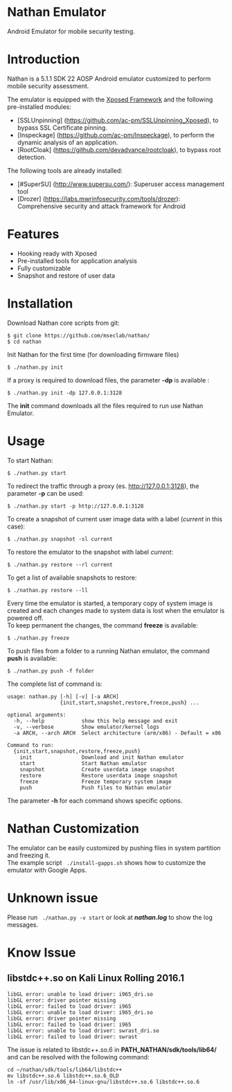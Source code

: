 Nathan Emulator
======
Android Emulator for mobile security testing.

# Introduction
Nathan is a 5.1.1 SDK 22 AOSP Android emulator customized to perform mobile security assessment.  

The emulator is equipped with the [Xposed Framework](http://forum.xda-developers.com/xposed) and the following pre-installed modules:
* [SSLUnpinning] (https://github.com/ac-pm/SSLUnpinning_Xposed), to bypass SSL Certificate pinning.
* [Inspeckage] (https://github.com/ac-pm/Inspeckage), to perform the dynamic analysis of an application.
* [RootCloak] (https://github.com/devadvance/rootcloak), to bypass root detection.  

The following tools are already installed:
* [#SuperSU] (http://www.supersu.com/): Superuser access management tool
* [Drozer] (https://labs.mwrinfosecurity.com/tools/drozer): Comprehensive security and attack framework for Android 
 
# Features
* Hooking ready with Xposed
* Pre-installed tools for application analysis
* Fully customizable
* Snapshot and restore of user data

# Installation
Download Nathan core scripts from git:
```
$ git clone https://github.com/mseclab/nathan/
$ cd nathan
```
Init Nathan for the first time (for downloading firmware files)
``` 
$ ./nathan.py init 
``` 
If a proxy is required to download files, the parameter **-dp** is available :
``` 
$ ./nathan.py init -dp 127.0.0.1:3128
``` 
The **init** command downloads all the files required to run use Nathan Emulator.
  
  
# Usage
To start Nathan:
 ``` 
$ ./nathan.py start
 ```

To redirect the traffic through a proxy (es. http://127.0.0.1:3128),  the parameter **-p** can be used:
 ``` 
$ ./nathan.py start -p http://127.0.0.1:3128
 ```

To create a snapshot of current user image data with a label (*current* in this case):
 ``` 
$ ./nathan.py snapshot -sl current 
 ```

To restore the emulator to the snapshot with label *current*:
 ``` 
$ ./nathan.py restore --rl current
 ```

To get a list of available snapshots to restore:
 ``` 
$ ./nathan.py restore --ll  
 ```

Every time the emulator is started,  a temporary copy of system image is created and each changes made to system data is lost when the emulator is powered off.  
To keep permanent the changes, the command **freeze** is available:
 ``` 
$ ./nathan.py freeze  
 ```

To push files from a folder to a running Nathan emulator, the command **push** is available:
 ``` 
$ ./nathan.py push -f folder   
 ```
  
The complete list of command is:
```
usage: nathan.py [-h] [-v] [-a ARCH]
                 {init,start,snapshot,restore,freeze,push} ...

optional arguments:
  -h, --help            show this help message and exit
  -v, --verbose         Show emulator/kernel logs
  -a ARCH, --arch ARCH  Select architecture (arm/x86) - Default = x86

Command to run:
  {init,start,snapshot,restore,freeze,push}
    init                Download and init Nathan emulator
    start               Start Nathan emulator
    snapshot            Create userdata image snapshot
    restore             Restore userdata image snapshot
    freeze              Freeze temporary system image
    push                Push files to Nathan emulator 
```
The parameter **-h** for each command shows specific options.

# Nathan Customization
The emulator can be easily customized by pushing files in system partition and freezing it.  
The example script ``` ./install-gapps.sh```  shows how to customize the emulator with Google Apps.

# Unknown issue
Please run ``` ./nathan.py -v start```  or look at ***nathan.log*** to show the log messages.

# Know Issue
## libstdc++.so on Kali Linux Rolling 2016.1 
```
libGL error: unable to load driver: i965_dri.so
libGL error: driver pointer missing
libGL error: failed to load driver: i965
libGL error: unable to load driver: i965_dri.so
libGL error: driver pointer missing
libGL error: failed to load driver: i965
libGL error: unable to load driver: swrast_dri.so
libGL error: failed to load driver: swrast
```
The issue is related to libstdc++.so.6  in  **PATH_NATHAN/sdk/tools/lib64/** and can be resolved with the following command:

```{r, engine='bash', count_lines}
cd ~/nathan/sdk/tools/lib64/libstdc++
mv libstdc++.so.6 libstdc++.so.6_OLD
ln -sf /usr/lib/x86_64-linux-gnu/libstdc++.so.6 libstdc++.so.6 
```
 
